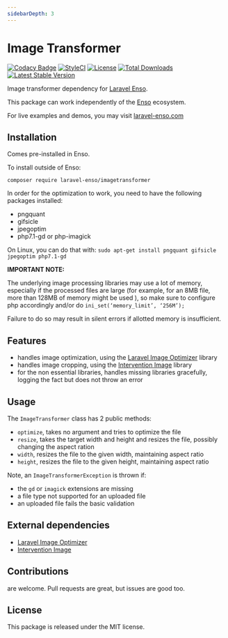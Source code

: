 ```yaml
---
sidebarDepth: 3
---
```


# Image Transformer
[![Codacy Badge](https://api.codacy.com/project/badge/Grade/49a59dad1899460fa451510ef96307bb)](https://www.codacy.com/app/laravel-enso/ImageTransformer?utm_source=github.com&utm_medium=referral&utm_content=laravel-enso/ImageTransformer&utm_campaign=badger)
[![StyleCI](https://styleci.io/repos/96102464/shield?branch=master)](https://styleci.io/repos/96102464)
[![License](https://poser.pugx.org/laravel-enso/imagetransformer/license)](https://packagist.org/packages/laravel-enso/imagetransformer)
[![Total Downloads](https://poser.pugx.org/laravel-enso/imagetransformer/downloads)](https://packagist.org/packages/laravel-enso/imagetransformer)
[![Latest Stable Version](https://poser.pugx.org/laravel-enso/imagetransformer/version)](https://packagist.org/packages/laravel-enso/imagetransformer)

Image transformer dependency for [Laravel Enso](https://github.com/laravel-enso/Enso).

This package can work independently of the [Enso](https://github.com/laravel-enso/Enso) ecosystem.

For live examples and demos, you may visit [laravel-enso.com](https://www.laravel-enso.com)

## Installation

Comes pre-installed in Enso.

To install outside of Enso: 

`composer require laravel-enso/imagetransformer`

In order for the optimization to work, you need to have the following packages installed:
* pngquant
* gifsicle
* jpegoptim
* php7.1-gd or php-imagick

On Linux, you can do that with: `sudo apt-get install pngquant gifsicle jpegoptim php7.1-gd`

**IMPORTANT NOTE:** 

The underlying image processing libraries may use a lot of memory, 
especially if the processed files are large (for example, for an 8MB file, more than 128MB of memory might be used ),
so make sure to configure php accordingly and/or do `ini_set(‘memory_limit’, ‘256M’);`   

Failure to do so may result in silent errors if allotted memory is insufficient.

## Features

- handles image optimization, using the [Laravel Image Optimizer](https://github.com/spatie/laravel-image-optimizer) library
- handles image cropping, using the [Intervention Image](https://github.com/intervention/image) library
- for the non essential libraries, handles missing libraries gracefully, logging the fact but does not throw an error

## Usage
The `ImageTransformer` class has 2 public methods:
- `optimize`, takes no argument and tries to optimize the file
- `resize`, takes the target width and height and resizes the file, possibly changing the aspect ration
- `width`, resizes the file to the given width, maintaining aspect ratio
- `height`, resizes the file to the given height, maintaining aspect ratio

Note, an `ImageTransformerException` is thrown if:
- the `gd` or `imagick` extensions are missing
- a file type not supported for an uploaded file
- an uploaded file fails the basic validation

## External dependencies

- [Laravel Image Optimizer](https://github.com/spatie/laravel-image-optimizer)
- [Intervention Image](https://github.com/intervention/image)

## Contributions

are welcome. Pull requests are great, but issues are good too.

## License

This package is released under the MIT license.
